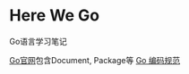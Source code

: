 # Here We Go

Go语言学习笔记

[Go官网](https://golang.google.cn/)包含Document, Package等
[Go 编码规范](https://www.bookstack.cn/read/go-code-convention/zh-CN-commentary.md)

